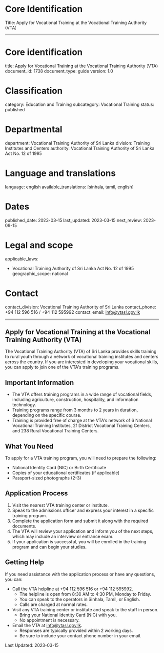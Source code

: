 # Core Identification
Title: Apply for Vocational Training at the Vocational Training Authority (VTA)

---
# Core identification
title: Apply for Vocational Training at the Vocational Training Authority (VTA)
document_id: 1738
document_type: guide
version: 1.0

# Classification
category: Education and Training
subcategory: Vocational Training
status: published

# Departmental
department: Vocational Training Authority of Sri Lanka
division: Training Institutes and Centers
authority: Vocational Training Authority of Sri Lanka Act No. 12 of 1995

# Language and translations
language: english
available_translations: [sinhala, tamil, english]

# Dates
published_date: 2023-03-15
last_updated: 2023-03-15
next_review: 2023-09-15

# Legal and scope
applicable_laws:
 - Vocational Training Authority of Sri Lanka Act No. 12 of 1995
geographic_scope: national

# Contact
contact_division: Vocational Training Authority of Sri Lanka
contact_phone: +94 112 596 516 / +94 112 595992
contact_email: info@vtasl.gov.lk

---

## Apply for Vocational Training at the Vocational Training Authority (VTA)

The Vocational Training Authority (VTA) of Sri Lanka provides skills training to rural youth through a network of vocational training institutes and centers across the country. If you are interested in developing your vocational skills, you can apply to join one of the VTA's training programs.

## Important Information

- The VTA offers training programs in a wide range of vocational fields, including agriculture, construction, hospitality, and information technology.
- Training programs range from 3 months to 2 years in duration, depending on the specific course.
- Training is provided free of charge at the VTA's network of 6 National Vocational Training Institutes, 21 District Vocational Training Centers, and 238 Rural Vocational Training Centers.

## What You Need

To apply for a VTA training program, you will need to prepare the following:

- National Identity Card (NIC) or Birth Certificate
- Copies of your educational certificates (if applicable)
- Passport-sized photographs (2-3)

## Application Process

1. Visit the nearest VTA training center or institute.
2. Speak to the admissions officer and express your interest in a specific training program.
3. Complete the application form and submit it along with the required documents.
4. The VTA will review your application and inform you of the next steps, which may include an interview or entrance exam.
5. If your application is successful, you will be enrolled in the training program and can begin your studies.

## Getting Help

If you need assistance with the application process or have any questions, you can:

- Call the VTA helpline at +94 112 596 516 or +94 112 595992.
    - The helpline is open from 8:30 AM to 4:30 PM, Monday to Friday.
    - You can speak to the operators in Sinhala, Tamil, or English.
    - Calls are charged at normal rates.
- Visit any VTA training center or institute and speak to the staff in person.
    - Bring your National Identity Card (NIC) with you.
    - No appointment is necessary.
- Email the VTA at info@vtasl.gov.lk.
    - Responses are typically provided within 2 working days.
    - Be sure to include your contact phone number in your email.

Last Updated: 2023-03-15